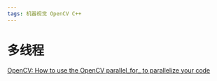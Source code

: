 ```yaml
---
tags: 机器视觉 OpenCV C++
---
```

# 多线程

[OpenCV: How to use the OpenCV parallel_for_ to parallelize your code](https://docs.opencv.org/4.1.0/d7/dff/tutorial_how_to_use_OpenCV_parallel_for_.html)